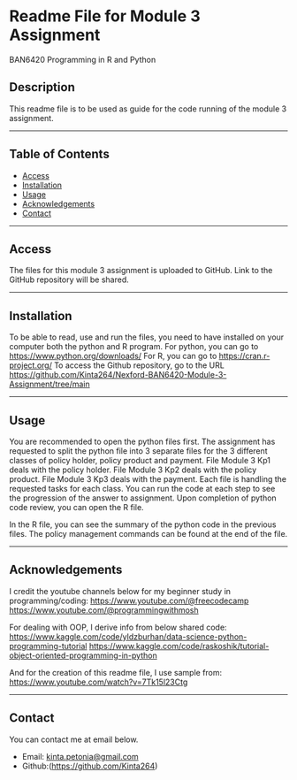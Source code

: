 # **Readme File for Module 3 Assignment**
BAN6420 Programming in R and Python

## **Description**

This readme file is to be used as guide for the code running of the module 3 assignment.

---

## **Table of Contents**

- [Access](#access)
- [Installation](#installation)
- [Usage](#usage)
- [Acknowledgements](#acknowledgements)
- [Contact](#contact)

---

## **Access**

The files for this module 3 assignment is uploaded to GitHub. Link to the GitHub repository will be shared.

---

## **Installation**

To be able to read, use and run the files, you need to have installed on your computer both the python and R program.
For python, you can go to https://www.python.org/downloads/ 
For R, you can go to https://cran.r-project.org/
To access the Github repository, go to the URL https://github.com/Kinta264/Nexford-BAN6420-Module-3-Assignment/tree/main

---

## **Usage**

You are recommended to open the python files first.
The assignment has requested to split the python file into 3 separate files for the 3 different classes of policy holder, policy product and payment.
File Module 3 Kp1 deals with the policy holder.
File Module 3 Kp2 deals with the policy product.
File Module 3 Kp3 deals with the payment.
Each file is handling the requested tasks for each class.
You can run the code at each step to see the progression of the answer to assignment.
Upon completion of python code review, you can open the R file.

In the R file, you can see the summary of the python code in the previous files.
The policy management commands can be found at the end of the file.

---

## **Acknowledgements**

I credit the youtube channels below for my beginner study in programming/coding:
https://www.youtube.com/@freecodecamp
https://www.youtube.com/@programmingwithmosh

For dealing with OOP, I derive info from below shared code:
https://www.kaggle.com/code/yldzburhan/data-science-python-programming-tutorial
https://www.kaggle.com/code/raskoshik/tutorial-object-oriented-programming-in-python

And for the creation of this readme file, I use sample from:
https://www.youtube.com/watch?v=7Tk15l23Ctg 

---

## **Contact**

You can contact me at email below.

- Email: kinta.petonia@gmail.com
- Github:(https://github.com/Kinta264)

